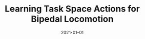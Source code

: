 ---
title: "Learning Task Space Actions for Bipedal Locomotion"
collection: publications
permalink: /publication/2021-01-01-Learning-Task-Space-Actions-for-Bipedal-Locomotion
date: 2021-01-01
venue: '(Accepted) 2021 IEEE International Conference on Robotics and Automation (ICRA)'
citation: ' Helei Duan,  Jeremy Dao,  <b>Kevin Green</b>,  Taylor Apgar,  Alan Fern,  Jonathan Hurst, &quot;Learning Task Space Actions for Bipedal Locomotion.&quot; (Accepted) 2021 IEEE International Conference on Robotics and Automation (ICRA), 2021.'
publication_type: 'inproceedings'
preprint: 'https://arxiv.org/abs/2011.04741'
bib_file_name: '2021-01-01-Learning-Task-Space-Actions-for-Bipedal-Locomotion.bib'
---